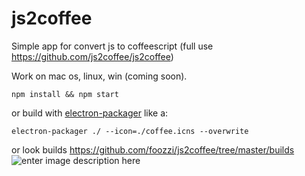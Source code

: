# js2coffee
Simple app for convert js to coffeescript (full use https://github.com/js2coffee/js2coffee)

Work on mac os, linux, win (coming soon).

    npm install && npm start
   or build with [electron-packager](https://www.npmjs.com/package/electron-packager) like a:
   

    electron-packager ./ --icon=./coffee.icns --overwrite


or look builds https://github.com/foozzi/js2coffee/tree/master/builds
![enter image description here](http://i.imgur.com/lq6boSi.png)
